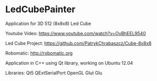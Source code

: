 LedCubePainter
==============

Application for 3D 512 (8x8x8) Led Cube

Youtube Video: https://www.youtube.com/watch?v=OvBhEEL9540

Led Cube Project: https://github.com/PatrykChrabaszcz/Cube-8x8x8

Robomatic: http://robomatic.org

Application in C++ using Qt library, working on  Ubuntu 12.04

Libraries:
Qt5
QExtSerialPort
OpenGL
Glut
Glu
